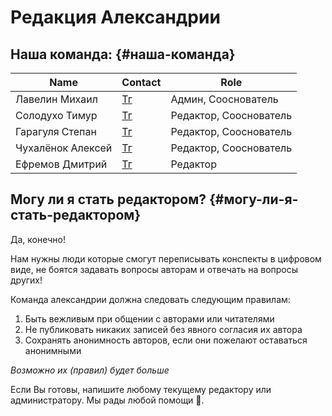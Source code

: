 # Редакция Александрии

## Наша команда: {#наша-команда}

| Name              | Contact                         | Role                   |
| ----------------- | ------------------------------- | ---------------------- |
| Лавелин Михаил    | [Тг](https://t.me/mikhaillav)   | Админ, Сооснователь    |
| Солодухо Тимур    | [Тг](https://t.me/TimurS09)     | Редактор, Сооснователь |
| Гарагуля Степан   | [Тг](https://t.me/Stephanieliq) | Редактор, Сооснователь |
| Чухалёнок Алексей | [Тг](https://t.me/AlexeyRoot)   | Редактор, Сооснователь |
| Ефремов Дмитрий   | [Тг](https://t.me/TheBestGoood) | Редактор               |

## Могу ли я стать редактором? {#могу-ли-я-стать-редактором}

Да, конечно!

Нам нужны люди которые смогут переписывать конспекты в цифровом виде, не боятся задавать вопросы авторам и отвечать на вопросы других!

Команда александрии должна следовать следующим правилам: <br>

1. Быть вежливым при общении с авторами или читателями <br>
2. Не публиковать никаких записей без явного согласия их автора <br>
3. Сохранять анонимность авторов, если они пожелают оставаться анонимными <br>

*Возможно их (правил) будет больше*

Если Вы готовы, напишите любому текущему редактору или администратору.
Мы рады любой помощи 🤗.
